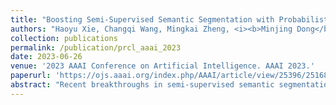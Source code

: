 ```yaml
---
title: "Boosting Semi-Supervised Semantic Segmentation with Probabilistic Representations"
authors: "Haoyu Xie, Changqi Wang, Mingkai Zheng, <i><b>Minjing Dong</b></i>, Shan You, Chong Fu, Chang Xu"
collection: publications
permalink: /publication/prcl_aaai_2023
date: 2023-06-26
venue: '2023 AAAI Conference on Artificial Intelligence. AAAI 2023.'
paperurl: 'https://ojs.aaai.org/index.php/AAAI/article/view/25396/25168'
abstract: "Recent breakthroughs in semi-supervised semantic segmentation have been developed through contrastive learning. In prevalent pixel-wise contrastive learning solutions, the model maps pixels to deterministic representations and regularizes them in the latent space. However, there exist inaccurate pseudo-labels which map the ambiguous representations of pixels to the wrong classes due to the limited cognitive ability of the model. In this paper, we define pixel-wise representations from a new perspective of probability theory and propose a Probabilistic Representation Contrastive Learning (PRCL) framework that improves representation quality by taking its probability into consideration. Through modelling the mapping from pixels to representations as the probability via multivariate Gaussian distributions, we can tune the contribution of the ambiguous representations to tolerate the risk of inaccurate pseudo-labels. Furthermore, we define prototypes in the form of distributions, which indicates the confidence of a class, while the point prototype cannot. More-over, we propose to regularize the distribution variance to enhance the reliability of representations. Taking advantage of these benefits, high-quality feature representations can be derived in the latent space, thereby the performance of se-mantic segmentation can be further improved. We conduct sufficient experiment to evaluate PRCL on Pascal VOC and CityScapes to demonstrate its superiority. The code is available at https://github. com/Haoyu-Xie/PRCL."
---
```

